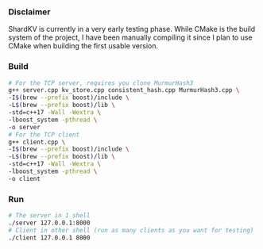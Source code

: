 ### Disclaimer 
ShardKV is currently in a very early testing phase. While CMake is the build system of the project, I have been manually compiling it since I plan to use CMake when building the first usable version. 

### Build
```bash
# For the TCP server, requires you clone MurmurHash3
g++ server.cpp kv_store.cpp consistent_hash.cpp MurmurHash3.cpp \ 
-I$(brew --prefix boost)/include \
-L$(brew --prefix boost)/lib \
-std=c++17 -Wall -Wextra \
-lboost_system -pthread \
-o server
# For the TCP client
g++ client.cpp \                                                                                                 
-I$(brew --prefix boost)/include \
-L$(brew --prefix boost)/lib \
-std=c++17 -Wall -Wextra \
-lboost_system -pthread \
-o client
```

### Run
```bash
# The server in 1 shell
./server 127.0.0.1:8000
# Client in other shell (run as many clients as you want for testing)
./client 127.0.0.1 8000
```